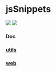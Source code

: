 # jsSnippets

![](https://img.shields.io/badge/coverage-62.28-yellow.svg) ![](https://img.shields.io/badge/status-maintaining-green.svg)

### Doc

### [utils](./spec/utils.md)

### [web](./spec/web.md)

<!-- #### Why do I collect these snippets?

For usual snippets, we can find it on [StackOverflow](https://stackoverflow.com/questions) or other sites. The problem is, we can't be sure if the most up voted answer is reliable enough. For example,

- how many cases the answer have considered?
- can this answer be any better?
- what about the compatibility?
- ...

It would be so nice if there is a test with the answer which can tell us how reliable the answer is.

For example, someone is asking for a method called `isElement` which can detect whether the param is an element. The best answer would be:

```js
function isElement() {
  //...
}
isElement(document) // true
isElement(document.documentElement) // true
isElement(document.createElement('svg')) // true
isElement(document.createDocumentFragment()) // false
isElement([]) // false
```

However, answer like this is not very common to see. Also, it seems too much for poster.

So, I made this snippets and add tests to make sure:

- it does work.
- it has tests to tell you how many cases it has covered.
- it would be better as long as it can.

#### What kind of snippets I don't collect?

- code like `ajax` or `getParamsFromUrl` or something with these. These codes normally have experimental API though the compatibility is not good enough. In this case, I thought we should use new API with polyfill instead of using old snippets.
- code not too common to use. -->
